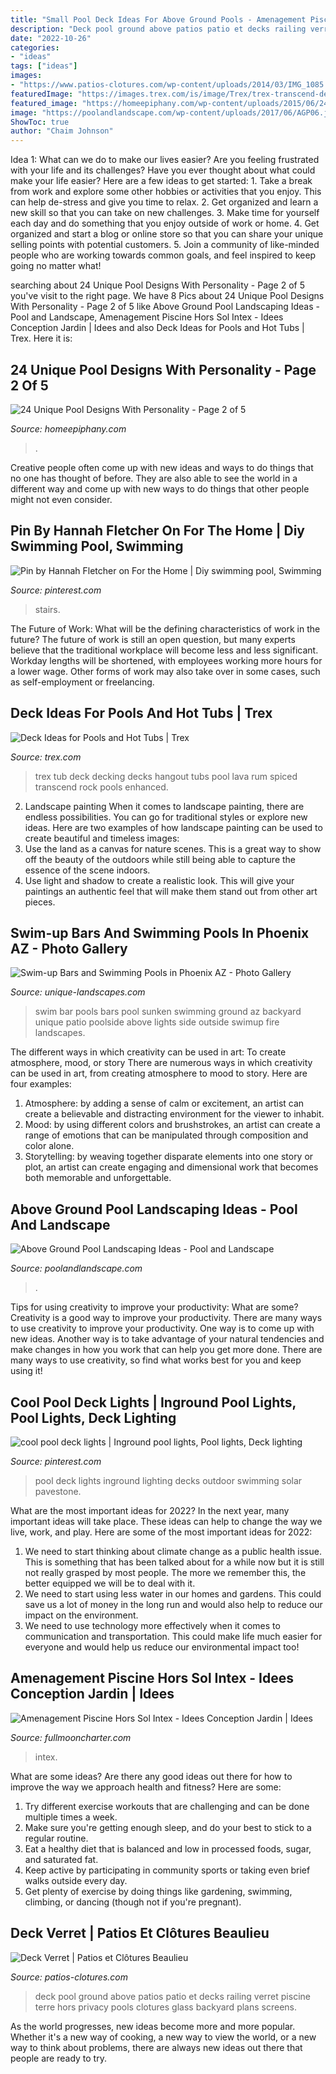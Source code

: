 ```yaml
---
title: "Small Pool Deck Ideas For Above Ground Pools - Amenagement Piscine Hors Sol Intex"
description: "Deck pool ground above patios patio et decks railing verret piscine terre hors privacy pools clotures glass backyard plans screens"
date: "2022-10-26"
categories:
- "ideas"
tags: ["ideas"]
images:
- "https://www.patios-clotures.com/wp-content/uploads/2014/03/IMG_1085.jpg"
featuredImage: "https://images.trex.com/is/image/Trex/trex-transcend-decking-lava-rock-spiced-rum-hot-tub-1?crop=0,0,990,620&amp;wid=990&amp;hei=620&amp;qlt=60"
featured_image: "https://homeepiphany.com/wp-content/uploads/2015/06/24-Unique-Pool-Designs-With-Personality-7.jpg"
image: "https://poolandlandscape.com/wp-content/uploads/2017/06/AGP06.jpg"
ShowToc: true
author: "Chaim Johnson"
---
```



Idea 1: What can we do to make our lives easier?
Are you feeling frustrated with your life and its challenges? Have you ever thought about what could make your life easier? Here are a few ideas to get started: 1. Take a break from work and explore some other hobbies or activities that you enjoy. This can help de-stress and give you time to relax. 2. Get organized and learn a new skill so that you can take on new challenges. 3. Make time for yourself each day and do something that you enjoy outside of work or home. 4. Get organized and start a blog or online store so that you can share your unique selling points with potential customers. 5. Join a community of like-minded people who are working towards common goals, and feel inspired to keep going no matter what! 
	

		
searching about 24 Unique Pool Designs With Personality - Page 2 of 5 you've visit to the right page. We have 8 Pics about 24 Unique Pool Designs With Personality - Page 2 of 5 like Above Ground Pool Landscaping Ideas - Pool and Landscape, Amenagement Piscine Hors Sol Intex - Idees Conception Jardin | Idees and also Deck Ideas for Pools and Hot Tubs | Trex. Here it is:
		
    
## 24 Unique Pool Designs With Personality - Page 2 Of 5

<img loading=lazy src="https://homeepiphany.com/wp-content/uploads/2015/06/24-Unique-Pool-Designs-With-Personality-7.jpg" onerror="this.onerror=null;this.src='https://tse3.mm.bing.net/th?id=OIP.3Hb_t81pHjtiq2bwQy_E3QHaE7&amp;pid=15.1';" alt="24 Unique Pool Designs With Personality - Page 2 of 5">

_Source: homeepiphany.com_

>. 

	

Creative people often come up with new ideas and ways to do things that no one has thought of before. They are also able to see the world in a different way and come up with new ways to do things that other people might not even consider.

    
## Pin By Hannah Fletcher On For The Home | Diy Swimming Pool, Swimming

<img loading=lazy src="https://i.pinimg.com/736x/ac/92/cb/ac92cbd60850b10811668f508b0edd3a.jpg" onerror="this.onerror=null;this.src='https://tse1.mm.bing.net/th?id=OIP.Mot3CAx348PnFU-_04hyygHaFf&amp;pid=15.1';" alt="Pin by Hannah Fletcher on For the Home | Diy swimming pool, Swimming">

_Source: pinterest.com_

>stairs. 

	

The Future of Work: What will be the defining characteristics of work in the future?
The future of work is still an open question, but many experts believe that the traditional workplace will become less and less significant. Workday lengths will be shortened, with employees working more hours for a lower wage. Other forms of work may also take over in some cases, such as self-employment or freelancing.

    
## Deck Ideas For Pools And Hot Tubs | Trex

<img loading=lazy src="https://images.trex.com/is/image/Trex/trex-transcend-decking-lava-rock-spiced-rum-hot-tub-1?crop=0,0,990,620&amp;wid=990&amp;hei=620&amp;qlt=60" onerror="this.onerror=null;this.src='https://tse1.mm.bing.net/th?id=OIP.dBS92HiAexTINSZN78kT9QHaEo&amp;pid=15.1';" alt="Deck Ideas for Pools and Hot Tubs | Trex">

_Source: trex.com_

>trex tub deck decking decks hangout tubs pool lava rum spiced transcend rock pools enhanced. 

	

2. Landscape painting
When it comes to landscape painting, there are endless possibilities. You can go for traditional styles or explore new ideas. Here are two examples of how landscape painting can be used to create beautiful and timeless images: 
2. Use the land as a canvas for nature scenes. This is a great way to show off the beauty of the outdoors while still being able to capture the essence of the scene indoors.
3. Use light and shadow to create a realistic look. This will give your paintings an authentic feel that will make them stand out from other art pieces.

    
## Swim-up Bars And Swimming Pools In Phoenix AZ - Photo Gallery

<img loading=lazy src="http://www.unique-landscapes.com/gallery/photos/large/swim_up_bars/swimup-pool-bar-23.jpg" onerror="this.onerror=null;this.src='https://tse3.mm.bing.net/th?id=OIP.x86Yj9sQiIpfEfqNf3k4HgHaE8&amp;pid=15.1';" alt="Swim-up Bars and Swimming Pools in Phoenix AZ - Photo Gallery">

_Source: unique-landscapes.com_

>swim bar pools bars pool sunken swimming ground az backyard unique patio poolside above lights side outside swimup fire landscapes. 

	

The different ways in which creativity can be used in art: To create atmosphere, mood, or story
There are numerous ways in which creativity can be used in art, from creating atmosphere to mood to story. Here are four examples:
1. Atmosphere: by adding a sense of calm or excitement, an artist can create a believable and distracting environment for the viewer to inhabit.
2. Mood: by using different colors and brushstrokes, an artist can create a range of emotions that can be manipulated through composition and color alone.
3. Storytelling: by weaving together disparate elements into one story or plot, an artist can create engaging and dimensional work that becomes both memorable and unforgettable.

    
## Above Ground Pool Landscaping Ideas - Pool And Landscape

<img loading=lazy src="https://poolandlandscape.com/wp-content/uploads/2017/06/AGP06.jpg" onerror="this.onerror=null;this.src='https://tse1.mm.bing.net/th?id=OIP.U8vkEo53HU-gA4rJJcudHwHaFf&amp;pid=15.1';" alt="Above Ground Pool Landscaping Ideas - Pool and Landscape">

_Source: poolandlandscape.com_

>. 

	

Tips for using creativity to improve your productivity: What are some?
Creativity is a good way to improve your productivity. There are many ways to use creativity to improve your productivity. One way is to come up with new ideas. Another way is to take advantage of your natural tendencies and make changes in how you work that can help you get more done. There are many ways to use creativity, so find what works best for you and keep using it!

    
## Cool Pool Deck Lights | Inground Pool Lights, Pool Lights, Deck Lighting

<img loading=lazy src="https://i.pinimg.com/736x/c3/3b/ed/c33bed9711a8fa05b22a4d9fcabd2fee--dream-pools-pool-decks.jpg" onerror="this.onerror=null;this.src='https://tse3.mm.bing.net/th?id=OIP.mg-CHwVDhbnxNWM2MszzRgHaEl&amp;pid=15.1';" alt="cool pool deck lights | Inground pool lights, Pool lights, Deck lighting">

_Source: pinterest.com_

>pool deck lights inground lighting decks outdoor swimming solar pavestone. 

	

What are the most important ideas for 2022?
In the next year, many important ideas will take place. These ideas can help to change the way we live, work, and play. Here are some of the most important ideas for 2022:
1. We need to start thinking about climate change as a public health issue. This is something that has been talked about for a while now but it is still not really grasped by most people. The more we remember this, the better equipped we will be to deal with it.
2. We need to start using less water in our homes and gardens. This could save us a lot of money in the long run and would also help to reduce our impact on the environment.
3. We need to use technology more effectively when it comes to communication and transportation. This could make life much easier for everyone and would help us reduce our environmental impact too!

    
## Amenagement Piscine Hors Sol Intex - Idees Conception Jardin | Idees

<img loading=lazy src="https://fullmooncharter.com/wp-content/uploads/2020/08/our-intex-pool-landscape-project-f09f988d-amenagement-piscine-destine-amenagement-piscine-hors-sol-intex-scaled.jpg" onerror="this.onerror=null;this.src='https://tse3.mm.bing.net/th?id=OIP.69vqX7_VxJ_Sn6I__u5zjwHaJ4&amp;pid=15.1';" alt="Amenagement Piscine Hors Sol Intex - Idees Conception Jardin | Idees">

_Source: fullmooncharter.com_

>intex. 

	

What are some ideas?
Are there any good ideas out there for how to improve the way we approach health and fitness? Here are some: 
1. Try different exercise workouts that are challenging and can be done multiple times a week. 
2. Make sure you're getting enough sleep, and do your best to stick to a regular routine. 
3. Eat a healthy diet that is balanced and low in processed foods, sugar, and saturated fat. 
4. Keep active by participating in community sports or taking even brief walks outside every day. 
5. Get plenty of exercise by doing things like gardening, swimming, climbing, or dancing (though not if you're pregnant).

    
## Deck Verret | Patios Et Clôtures Beaulieu

<img loading=lazy src="https://www.patios-clotures.com/wp-content/uploads/2014/03/IMG_1085.jpg" onerror="this.onerror=null;this.src='https://tse3.mm.bing.net/th?id=OIP.FypSiGt7n97hzdZDvOaM_wHaEi&amp;pid=15.1';" alt="Deck Verret | Patios et Clôtures Beaulieu">

_Source: patios-clotures.com_

>deck pool ground above patios patio et decks railing verret piscine terre hors privacy pools clotures glass backyard plans screens. 

	

As the world progresses, new ideas become more and more popular. Whether it's a new way of cooking, a new way to view the world, or a new way to think about problems, there are always new ideas out there that people are ready to try.

